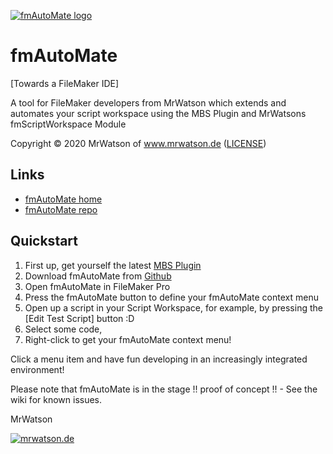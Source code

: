 [![fmAutoMate logo][fmAutoMate logo]][fmAutoMate home]

# fmAutoMate
[Towards a FileMaker IDE]

A tool for FileMaker developers from MrWatson which extends and automates your script workspace using the MBS Plugin and MrWatsons fmScriptWorkspace Module

Copyright © 2020 MrWatson of www.mrwatson.de ([LICENSE](LICENSE))

## Links

- [fmAutoMate home][fmAutoMate home]
- [fmAutoMate repo][fmAutoMate repo]


## Quickstart

1. First up, get yourself the latest [MBS Plugin][MBS Plugin]
2. Download fmAutoMate from [Github][fmAutoMate repo]
3. Open fmAutoMate in FileMaker Pro
4. Press the fmAutoMate button to define your fmAutoMate context menu
5. Open up a script in your Script Workspace, for example, by pressing the [Edit Test Script] button :D
6. Select some code,
7. Right-click to get your fmAutoMate context menu!

Click a menu item and have fun developing in an increasingly integrated environment!

Please note that fmAutoMate is in the stage !! proof of concept !! - See the wiki for known issues.

MrWatson

[![mrwatson.de][mrwatson.de logo]][mrwatson.de]

[fmAutoMate home]:https://www.fmworkmate.com/fmautomate
[fmAutoMate repo]:https://github.com/mrwatson-de/fmAutoMate
[fmAutoMate logo]:fmAutoMate_Logo_256_sm.png
[MBS Plugin]:https://www.monkeybreadsoftware.com/filemaker/
[mrwatson.de logo]:www.mrwatson.de_neon_256.png
[mrwatson.de]:http://www.mrwatson.de

